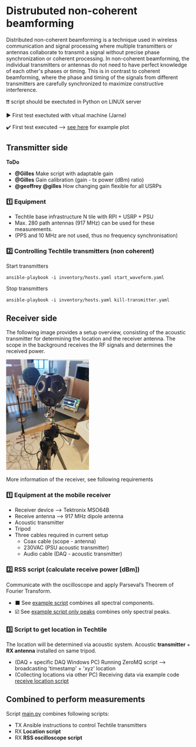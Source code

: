 # Distrubuted non-coherent beamforming

Distributed non-coherent beamforming is a technique used in wireless communication and signal processing where multiple transmitters or antennas collaborate to transmit a signal without precise phase synchronization or coherent processing. In non-coherent beamforming, the individual transmitters or antennas do not need to have perfect knowledge of each other's phases or timing. This is in contrast to coherent beamforming, where the phase and timing of the signals from different transmitters are carefully synchronized to maximize constructive interference.

❗❗ script should be exectuted in Python on LINUX server

▶️ First test exectuted with vitual machine (Jarne)

✔️ First test executed --> [see here](https://techtile-by-dramco.github.io/experiments/01_distributed_non_coherent_beamforming/plot/1708519348_plot.html) for example plot

## Transmitter side 

**ToDo**
- **@Gilles** Make script with adaptable gain
- **@Gilles** Gain calibration (gain - tx power (dBm) ratio)
- **@geoffrey @gilles** How changing gain flexible for all USRPs

### 1️⃣ Equipment
- Techtile base infrastructure N tile with RPI + USRP + PSU
- Max. 280 path antennas (917 MHz) can be used for these measurements.
- (PPS and 10 MHz are not used, thus no frequency synchronisation)

### 2️⃣ Controlling Techtile transmitters (non coherent)

Start transmitters
```
ansible-playbook -i inventory/hosts.yaml start_waveform.yaml
```
Stop transmitters
```
ansible-playbook -i inventory/hosts.yaml kill-transmitter.yaml
```

## Receiver side

The following image provides a setup overview, consisting of the acoustic transmitter for determining the location and the receiver antenna. The scope in the background receives the RF signals and determines the received power.

<img src="images/setup-photo-1.jpg" height="300">

More information of the receiver, see following requirements

### 1️⃣ Equipment at the mobile receiver
- Receiver device --> Tektronix MSO64B
- Receive antenna --> 917 MHz dipole antenna
- Acoustic transmitter
- Tripod
- Three cables required in current setup
  - Coax cable (scope - antenna)
  - 230VAC (PSU acoustic transmitter)
  - Audio cable (DAQ - acoustic transmitter)

### 2️⃣ RSS script (calculate receive power [dBm])

Communicate with the oscilloscope and apply Parseval’s Theorem of Fourier Transform.

- ⬛ See [example script](https://github.com/techtile-by-dramco/experiments/blob/main/examples/read_MSO6.py) combines all spectral components.
- ☑️ See [example script only peaks](https://github.com/techtile-by-dramco/experiments/blob/main/examples/read_MSO6_peaks_only.py) combines only spectral peaks.

### 3️⃣ Script to get location in Techtile
The location will be determined via acoustic system. Acoustic **transmitter** + **RX antenna** installed on same tripod.
- (DAQ + specific DAQ Windows PC) Running ZeroMQ script --> broadcasting 'timestamp' + 'xyz' location
- (Collecting locations via other PC) Receiving data via example code [receive location script](https://github.com/techtile-by-dramco/experiments/blob/main/01_distributed_non_coherent_beamforming/rx-loc-zmq.py)


## Combined to perform measurements

Script [main.py](https://github.com/techtile-by-dramco/experiments/blob/main/01_distributed_non_coherent_beamforming/main.py) combines following scripts:
- TX Ansible instructions to control Techtile transmitters
- RX **Location script**
- RX **RSS oscilloscope script**

